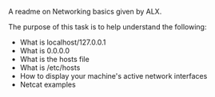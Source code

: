 A readme on Networking basics given by ALX.

The purpose of this task is to help understand the following:
* What is localhost/127.0.0.1
* What is 0.0.0.0
* What is the hosts file
* What is /etc/hosts
* How to display your machine's active network interfaces
* Netcat examples
